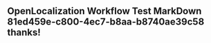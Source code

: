 <properties
ms.topic="hero-topic"
ms.test1="hero-topic"
ms.test2="test"/>

## OpenLocalization Workflow Test MarkDown 81ed459e-c800-4ec7-b8aa-b8740ae39c58 thanks!
